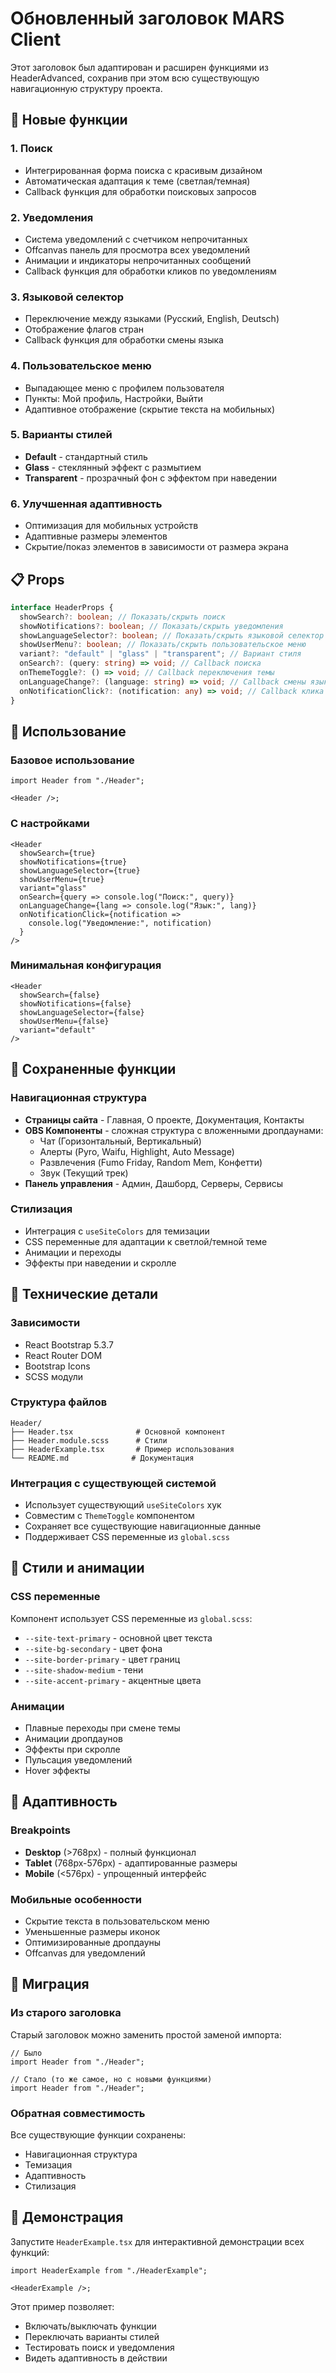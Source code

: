 # Обновленный заголовок MARS Client

Этот заголовок был адаптирован и расширен функциями из HeaderAdvanced, сохранив при этом всю существующую навигационную структуру проекта.

## 🚀 Новые функции

### 1. **Поиск**

- Интегрированная форма поиска с красивым дизайном
- Автоматическая адаптация к теме (светлая/темная)
- Callback функция для обработки поисковых запросов

### 2. **Уведомления**

- Система уведомлений с счетчиком непрочитанных
- Offcanvas панель для просмотра всех уведомлений
- Анимации и индикаторы непрочитанных сообщений
- Callback функция для обработки кликов по уведомлениям

### 3. **Языковой селектор**

- Переключение между языками (Русский, English, Deutsch)
- Отображение флагов стран
- Callback функция для обработки смены языка

### 4. **Пользовательское меню**

- Выпадающее меню с профилем пользователя
- Пункты: Мой профиль, Настройки, Выйти
- Адаптивное отображение (скрытие текста на мобильных)

### 5. **Варианты стилей**

- **Default** - стандартный стиль
- **Glass** - стеклянный эффект с размытием
- **Transparent** - прозрачный фон с эффектом при наведении

### 6. **Улучшенная адаптивность**

- Оптимизация для мобильных устройств
- Адаптивные размеры элементов
- Скрытие/показ элементов в зависимости от размера экрана

## 📋 Props

```typescript
interface HeaderProps {
  showSearch?: boolean; // Показать/скрыть поиск
  showNotifications?: boolean; // Показать/скрыть уведомления
  showLanguageSelector?: boolean; // Показать/скрыть языковой селектор
  showUserMenu?: boolean; // Показать/скрыть пользовательское меню
  variant?: "default" | "glass" | "transparent"; // Вариант стиля
  onSearch?: (query: string) => void; // Callback поиска
  onThemeToggle?: () => void; // Callback переключения темы
  onLanguageChange?: (language: string) => void; // Callback смены языка
  onNotificationClick?: (notification: any) => void; // Callback клика по уведомлению
}
```

## 🎨 Использование

### Базовое использование

```tsx
import Header from "./Header";

<Header />;
```

### С настройками

```tsx
<Header
  showSearch={true}
  showNotifications={true}
  showLanguageSelector={true}
  showUserMenu={true}
  variant="glass"
  onSearch={query => console.log("Поиск:", query)}
  onLanguageChange={lang => console.log("Язык:", lang)}
  onNotificationClick={notification =>
    console.log("Уведомление:", notification)
  }
/>
```

### Минимальная конфигурация

```tsx
<Header
  showSearch={false}
  showNotifications={false}
  showLanguageSelector={false}
  showUserMenu={false}
  variant="default"
/>
```

## 🎯 Сохраненные функции

### Навигационная структура

- **Страницы сайта** - Главная, О проекте, Документация, Контакты
- **OBS Компоненты** - сложная структура с вложенными дропдаунами:
  - Чат (Горизонтальный, Вертикальный)
  - Алерты (Pyro, Waifu, Highlight, Auto Message)
  - Развлечения (Fumo Friday, Random Mem, Конфетти)
  - Звук (Текущий трек)
- **Панель управления** - Админ, Дашборд, Серверы, Сервисы

### Стилизация

- Интеграция с `useSiteColors` для темизации
- CSS переменные для адаптации к светлой/темной теме
- Анимации и переходы
- Эффекты при наведении и скролле

## 🔧 Технические детали

### Зависимости

- React Bootstrap 5.3.7
- React Router DOM
- Bootstrap Icons
- SCSS модули

### Структура файлов

```text
Header/
├── Header.tsx              # Основной компонент
├── Header.module.scss      # Стили
├── HeaderExample.tsx       # Пример использования
└── README.md              # Документация
```

### Интеграция с существующей системой

- Использует существующий `useSiteColors` хук
- Совместим с `ThemeToggle` компонентом
- Сохраняет все существующие навигационные данные
- Поддерживает CSS переменные из `global.scss`

## 🎨 Стили и анимации

### CSS переменные

Компонент использует CSS переменные из `global.scss`:

- `--site-text-primary` - основной цвет текста
- `--site-bg-secondary` - цвет фона
- `--site-border-primary` - цвет границ
- `--site-shadow-medium` - тени
- `--site-accent-primary` - акцентные цвета

### Анимации

- Плавные переходы при смене темы
- Анимации дропдаунов
- Эффекты при скролле
- Пульсация уведомлений
- Hover эффекты

## 📱 Адаптивность

### Breakpoints

- **Desktop** (>768px) - полный функционал
- **Tablet** (768px-576px) - адаптированные размеры
- **Mobile** (<576px) - упрощенный интерфейс

### Мобильные особенности

- Скрытие текста в пользовательском меню
- Уменьшенные размеры иконок
- Оптимизированные дропдауны
- Offcanvas для уведомлений

## 🔄 Миграция

### Из старого заголовка

Старый заголовок можно заменить простой заменой импорта:

```tsx
// Было
import Header from "./Header";

// Стало (то же самое, но с новыми функциями)
import Header from "./Header";
```

### Обратная совместимость

Все существующие функции сохранены:

- Навигационная структура
- Темизация
- Адаптивность
- Стилизация

## 🚀 Демонстрация

Запустите `HeaderExample.tsx` для интерактивной демонстрации всех функций:

```tsx
import HeaderExample from "./HeaderExample";

<HeaderExample />;
```

Этот пример позволяет:

- Включать/выключать функции
- Переключать варианты стилей
- Тестировать поиск и уведомления
- Видеть адаптивность в действии
